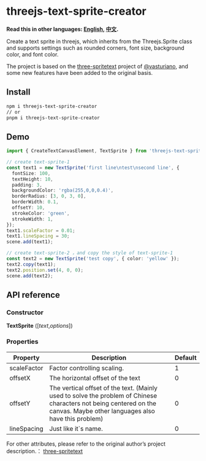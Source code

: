 # threejs-text-sprite-creator

**Read this in other languages: [English](README_en.md), [中文](README.md).**

Create a text sprite in threejs, which inherits from the Threejs.Sprite class and supports settings such as rounded corners, font size, background color, and font color.

The project is based on the [three-spritetext](https://github.com/vasturiano/three-spritetext) project of [@vasturiano](https://github.com/vasturiano), and some new features have been added to the original basis.

## Install

```bash
npm i threejs-text-sprite-creator
// or
pnpm i threejs-text-sprite-creator
```

## Demo

```ts
import { CreateTextCanvasElement, TextSprite } from 'threejs-text-sprite-creator';

// create text-sprite-1
const text1 = new TextSprite('first line\ntest\nsecond line', {
  fontSize: 100,
  textHeight: 10,
  padding: 3,
  backgroundColor: 'rgba(255,0,0,0.4)',
  borderRadius: [3, 0, 3, 0],
  borderWidth: 0.1,
  offsetY: 10,
  strokeColor: 'green',
  strokeWidth: 1,
});
text1.scaleFactor = 0.01;
text1.lineSpacing = 30;
scene.add(text1);

// create text-sprite-2 ，and copy the style of text-sprite-1
const text2 = new TextSprite('test copy', { color: 'yellow' });
text2.copy(text1);
text2.position.set(4, 0, 0);
scene.add(text2);
```

## API reference

### Constructor

<b>TextSprite</b> ([<i>text</i>,<i>options</i>])

### Properties

| Property    | Description                                                                                                                                                                | Default |
| ----------- | -------------------------------------------------------------------------------------------------------------------------------------------------------------------------- | ------- |
| scaleFactor | Factor controlling scaling.                                                                                                                                                | 1       |
| offsetX     | The horizontal offset of the text                                                                                                                                          | 0       |
| offsetY     | The vertical offset of the text. (Mainly used to solve the problem of Chinese characters not being centered on the canvas. Maybe other languages ​​also have this problem) | 0       |
| lineSpacing | Just like it\`s name.                                                                                                                                                      | 0       |

For other attributes, please refer to the original author’s project description.： [three-spritetext](https://github.com/vasturiano/three-spritetext)
